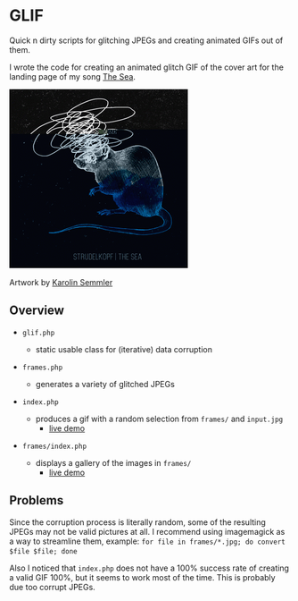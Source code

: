 # GLIF
Quick n dirty scripts for glitching JPEGs and creating animated GIFs out of them.

I wrote the code for creating an animated glitch GIF of the cover art for the landing page of my song [The Sea](https://strdl.de/listen/the-sea).

<a href="https://strdl.de/listen/the-sea">
    <img src="https://raw.githubusercontent.com/ledeniz/glif/master/example.gif" alt="Example of a glitched GIF" />
</a>

Artwork by [Karolin Semmler](https://instagram.com/cola_chopin)

## Overview
- ```glif.php```
  - static usable class for (iterative) data corruption
- ```frames.php```
  - generates a variety of glitched JPEGs
- ```index.php```
  - produces a gif with a random selection from ```frames/``` and ```input.jpg```
    - [live demo](https://strdl.de/listen/the-sea)

- ```frames/index.php```
  - displays a gallery of the images in ```frames/```
    - [live demo](https://media.strdl.de/glif-the-sea/frames/)
 
## Problems
Since the corruption process is literally random, some of the resulting JPEGs may not be valid pictures at all.
I recommend using imagemagick as a way to streamline them, example: ```for file in frames/*.jpg; do convert $file $file; done```

Also I noticed that ```index.php``` does not have a 100% success rate of creating a valid GIF 100%, but it seems to work most of the time.
This is probably due too corrupt JPEGs.